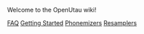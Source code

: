 Welcome to the OpenUtau wiki!

[FAQ](../FAQ)
[Getting Started](../Getting-Started)
[Phonemizers](../Phonemizers)
[Resamplers](../Resamplers)